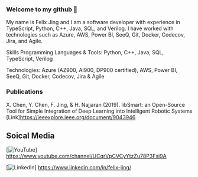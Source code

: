### Welcome to my github 👋

My name is Felix Jing and I am a software developer with experience in TypeScript, Python, C++, Java, SQL, and Verilog. I have worked with technologies such as Azure, AWS, Power BI, SeeQ, Git, Docker, Codecov, Jira, and Agile.

Skills
Programming Languages & Tools: Python, C++, Java, SQL, TypeScript, Verilog


Technologies: Azure (AZ900, AI900, DP900 certified), AWS, Power BI, SeeQ, Git, Docker, Codecov, Jira & Agile
### Publications

X. Chen, Y. Chen, F. Jing, & H. Najjaran (2019). libSmart: an Open-Source Tool for Simple Integration of Deep Learning into Intelligent Robotic Systems [Link]https://ieeexplore.ieee.org/document/9043946

## Soical Media

[![YouTube](https://img.shields.io/badge/-YouTube-red?style=for-the-badge&logo=youtube&logoColor=white)]
https://www.youtube.com/channel/UCqrVpCVCyYtzZu78P3Fsi9A

[![LinkedIn](https://img.shields.io/badge/-LinkedIn-blue?style=for-the-badge&logo=linkedin&logoColor=white)]
https://www.linkedin.com/in/felix-jing/

<!--
**fjing1/fjing1** is a ✨ _special_ ✨ repository because its `README.md` (this file) appears on your GitHub profile.

Here are some ideas to get you started:


